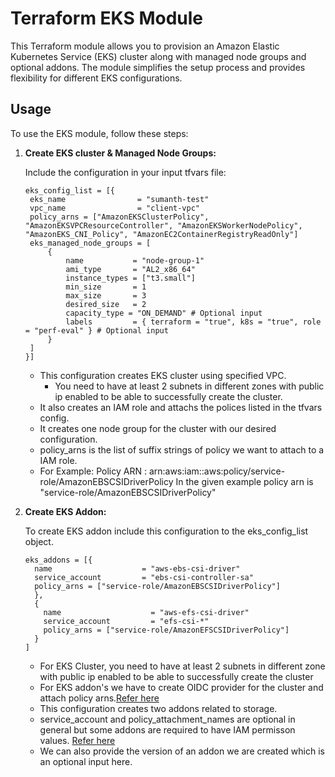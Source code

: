 # Terraform EKS Module

This Terraform module allows you to provision an Amazon Elastic Kubernetes Service (EKS) cluster along with managed node groups and optional addons. The module simplifies the setup process and provides flexibility for different EKS configurations.

## Usage

To use the EKS module, follow these steps:

1. **Create EKS cluster & Managed Node Groups:**

   Include the configuration in your input tfvars file:

   ```
   eks_config_list = [{
   	eks_name                = "sumanth-test"
   	vpc_name                = "client-vpc"
   	policy_arns = ["AmazonEKSClusterPolicy", "AmazonEKSVPCResourceController", "AmazonEKSWorkerNodePolicy", "AmazonEKS_CNI_Policy", "AmazonEC2ContainerRegistryReadOnly"]
   	eks_managed_node_groups = [
   		{
   			name           = "node-group-1"
   			ami_type       = "AL2_x86_64"
   			instance_types = ["t3.small"]
   			min_size       = 1
   			max_size       = 3
   			desired_size   = 2
   			capacity_type = "ON_DEMAND" # Optional input
   			labels         = { terraform = "true", k8s = "true", role = "perf-eval" } # Optional input
   		}
   	]
   }]
   ```
	
   - This configuration creates EKS cluster using specified VPC.
	 - You need to have at least 2 subnets in different zones with public ip enabled to be able to successfully create the cluster.
   - It also creates an IAM role and attachs the polices listed in the tfvars config.
   - It creates one node group for the cluster with our desired configuration.
   - policy_arns is the list of suffix strings of policy we want to attach to a IAM role.
   - For Example: Policy ARN : arn:aws:iam::aws:policy/service-role/AmazonEBSCSIDriverPolicy
     In the given example policy arn is "service-role/AmazonEBSCSIDriverPolicy"

2. **Create EKS Addon:**

   To create EKS addon include this configuration to the eks_config_list object.

   ```
   eks_addons = [{
     name                    = "aws-ebs-csi-driver"
     service_account         = "ebs-csi-controller-sa"
     policy_arns = ["service-role/AmazonEBSCSIDriverPolicy"]
     },
     {
       name                    = "aws-efs-csi-driver"
       service_account         = "efs-csi-*"
       policy_arns = ["service-role/AmazonEFSCSIDriverPolicy"]
     }
   ]
   ```
	 - For EKS Cluster, you need to have at least 2 subnets in different zone with public ip enabled to be able to successfully create the cluster
   - For EKS addon's we have to create OIDC provider for the cluster and attach policy arns.[Refer here](https://docs.aws.amazon.com/eks/latest/userguide/managing-ebs-csi.html)
   - This configuration creates two addons related to storage.
   - service_account and policy_attachment_names are optional in general but some addons are required to have IAM permisson values. [Refer here](https://docs.aws.amazon.com/eks/latest/userguide/eks-add-ons.html)
   - We can also provide the version of an addon we are created which is an optional input here.  
